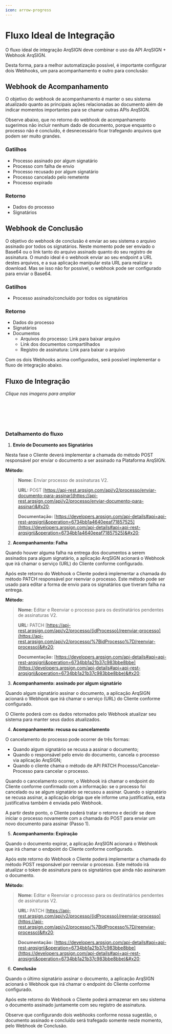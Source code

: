 ```yaml
---
icon: arrow-progress
---
```


# Fluxo Ideal de Integração

O fluxo ideal de integração ArqSIGN deve combinar o uso da API ArqSIGN + Webhook ArqSIGN. &#x20;

Desta forma, para a melhor automatização possível, é importante configurar dois Webhooks, um para acompanhamento e outro para conclusão:&#x20;

## Webhook de Acompanhamento&#x20;

O objetivo do webhook de acompanhamento é manter o seu sistema atualizado quanto as principais ações relacionadas ao documento além de indicar momentos importantes para se chamar outras APIs ArqSIGN. &#x20;

Observe abaixo, que no retorno do webhook de acompanhamento sugerimos não incluir nenhum dado de documento, porque enquanto o processo não é concluído, é desnecessário ficar trafegando arquivos que podem ser muito grandes. &#x20;

### Gatilhos

* Processo assinado por algum signatário&#x20;
* Processo com falha de envio&#x20;
* Processo recusado por algum signatário&#x20;
* Processo cancelado pelo remetente&#x20;
* Processo expirado&#x20;

### Retorno

* Dados do processo
* Signatários

## Webhook de Conclusão&#x20;

O objetivo do webhook de conclusão é enviar ao seu sistema o arquivo assinado por todos os signatários. Neste momento pode ser enviado o Base64 ou o link tanto do arquivo assinado quanto do seu registro de assinatura. O mundo ideal é o webhook enviar ao seu endpoint a URL destes arquivos, e a sua aplicação manipular esta URL para realizar o download. Mas se isso não for possível, o webhook pode ser configurado para enviar o Base64.&#x20;

### Gatilhos

* Processo assinado/concluído por todos os signatários&#x20;

### Retorno

* Dados do processo&#x20;
* Signatários&#x20;
* Documentos&#x20;
  * Arquivos do processo: Link para baixar arquivo&#x20;
  * Link dos documentos compartilhados&#x20;
  * Registro de assinatura: Link para baixar o arquivo&#x20;

Com os dois Webhooks acima configurados, será possível implementar o fluxo de integração abaixo.

## Fluxo de Integração

_Clique nas imagens para ampliar_

<div data-full-width="true"><figure><img src="../../.gitbook/assets/Fluxo Ideal de Integração ArqSIGN + Webhook partes-01.png" alt=""><figcaption></figcaption></figure></div>

<div data-full-width="true"><figure><img src="../../.gitbook/assets/Fluxo Ideal de Integração ArqSIGN + Webhook partes-02.png" alt=""><figcaption></figcaption></figure></div>

<div data-full-width="true"><figure><img src="../../.gitbook/assets/Fluxo Ideal de Integração ArqSIGN + Webhook partes-03 (1).png" alt=""><figcaption></figcaption></figure></div>

<div data-full-width="true"><figure><img src="../../.gitbook/assets/Fluxo Ideal de Integração ArqSIGN + Webhook partes-04.png" alt=""><figcaption></figcaption></figure></div>

<div data-full-width="true"><figure><img src="../../.gitbook/assets/Fluxo Ideal de Integração ArqSIGN + Webhook partes-05.png" alt=""><figcaption></figcaption></figure></div>

<div data-full-width="true"><figure><img src="../../.gitbook/assets/Fluxo Ideal de Integração ArqSIGN + Webhook partes-06.png" alt=""><figcaption></figcaption></figure></div>

### Detalhamento do fluxo

1. **Envio de Documento aos Signatários**&#x20;

Nesta fase o Cliente deverá implementar a chamada do método POST responsável por enviar o documento a ser assinado na Plataforma ArqSIGN.&#x20;

**Método:**&#x20;

> **Nome:** Enviar processo de assinaturas V2.&#x20;
>
> **URL:** POST [https://api-rest.arqsign.com/api/v2/processo/enviar-documento-para-assinar](https://api-rest.arqsign.com/api/v2/processo/enviar-documento-para-assinar)&#x20;
>
> **Documentação:** [https://developers.arqsign.com/api-details#api=api-rest-arqsign\&operation=6734bb1a4640eeaf71857525](https://developers.arqsign.com/api-details#api=api-rest-arqsign\&operation=6734bb1a4640eeaf71857525)&#x20;

2. **Acompanhamento: Falha**&#x20;

Quando houver alguma falha na entrega dos documentos a serem assinados para algum signatário, a aplicação ArqSIGN acionará o Webhook que irá chamar o serviço (URL) do Cliente conforme configurado.&#x20;

Após este retorno do Webhook o Cliente poderá implementar a chamada do método PATCH responsável por reenviar o processo. Este método pode ser usado para editar a forma de envio para os signatários que tiveram falha na entrega.&#x20;

**Método:**&#x20;

> **Nome:** Editar e Reenviar o processo para os destinatários pendentes de assinaturas V2.&#x20;
>
> **URL:** PATCH [https://api-rest.arqsign.com/api/v2/processo/{idProcesso}/reenviar-processo](https://api-rest.arqsign.com/api/v2/processo/%7BidProcesso%7D/reenviar-processo)&#x20;
>
> **Documentação:** [https://developers.arqsign.com/api-details#api=api-rest-arqsign\&operation=6734bb1a21b37c983bbe8bbe](https://developers.arqsign.com/api-details#api=api-rest-arqsign\&operation=6734bb1a21b37c983bbe8bbe)&#x20;

3. **Acompanhamento: assinado por algum signatário**&#x20;

Quando algum signatário assinar o documento, a aplicação ArqSIGN acionará o Webhook que irá chamar o serviço (URL) do Cliente conforme configurado.&#x20;

O Cliente poderá com os dados retornados pelo Webhook atualizar seu sistema para manter seus dados atualizados.&#x20;

4. **Acompanhamento: recusa ou cancelamento**&#x20;

O cancelamento do processo pode ocorrer de três formas:&#x20;

* Quando algum signatário se recusa a assinar o documento;&#x20;
* Quando o responsável pelo envio do documento, cancela o processo via aplicação ArqSIGN;&#x20;
* Quando o cliente chama o método de API PATCH Processo/Cancelar-Processo para cancelar o processo.&#x20;

Quando o cancelamento ocorrer, o Webhook irá chamar o endpoint do Cliente conforme confirmado com a informação: se o processo foi cancelado ou se algum signatário se recusou a assinar. Quando o signatário se recusa assinar, a aplicação obriga que ele informe uma justificativa, esta justificativa também é enviada pelo Webhook.&#x20;

A partir deste ponto, o Cliente poderá tratar o retorno e decidir se deve iniciar o processo novamente com a chamada do POST para enviar um novo documento para assinar (Passo 1).&#x20;

5. **Acompanhamento: Expiração**&#x20;

Quando o documento expirar, a aplicação ArqSIGN acionará o Webhook que irá chamar o endpoint do Cliente conforme configurado.&#x20;

Após este retorno do Webhook o Cliente poderá implementar a chamada do método POST responsável por reenviar o processo. Este método irá atualizar o token de assinatura para os signatários que ainda não assinaram o documento. &#x20;

**Método:**&#x20;

> **Nome:** Editar e Reenviar o processo para os destinatários pendentes de assinaturas V2.&#x20;
>
> **URL:** PATCH [https://api-rest.arqsign.com/api/v2/processo/{idProcesso}/reenviar-processo](https://api-rest.arqsign.com/api/v2/processo/%7BidProcesso%7D/reenviar-processo)&#x20;
>
> **Documentação:** [https://developers.arqsign.com/api-details#api=api-rest-arqsign\&operation=6734bb1a21b37c983bbe8bbe](https://developers.arqsign.com/api-details#api=api-rest-arqsign\&operation=6734bb1a21b37c983bbe8bbe)&#x20;

6. **Conclusão**&#x20;

Quando o último signatário assinar o documento, a aplicação ArqSIGN acionará o Webhook que irá chamar o endpoint do Cliente conforme configurado.&#x20;

Após este retorno do Webhook o Cliente poderá armazenar em seu sistema o documento assinado juntamente com seu registro de assinatura.&#x20;

Observe que configurando dois webhooks conforme nossa sugestão, o documento assinado e concluído será trafegado somente neste momento, pelo Webhook de Conclusão.

&#x20;
